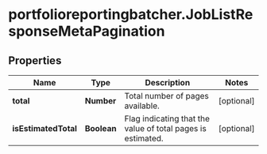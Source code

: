 # portfolioreportingbatcher.JobListResponseMetaPagination

## Properties

Name | Type | Description | Notes
------------ | ------------- | ------------- | -------------
**total** | **Number** | Total number of pages available. | [optional] 
**isEstimatedTotal** | **Boolean** | Flag indicating that the value of total pages is estimated. | [optional] 


